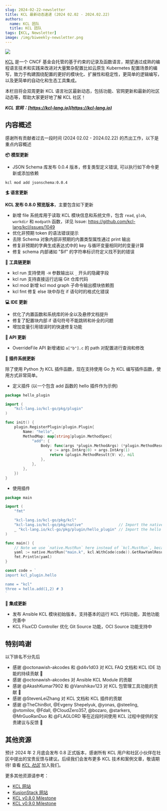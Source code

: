 ```yaml
---
slug: 2024-02-22-newsletter
title: KCL 最新动态速递 (2024 02.02 - 2024.02.22)
authors:
  name: KCL 团队
  title: KCL 团队
tags: [KCL, Newsletter]
image: /img/biweekly-newsletter.png
---
```


![](/img/biweekly-newsletter-zh.png)

[KCL](https://github.com/kcl-lang) 是一个 CNCF 基金会托管的基于约束的记录及函数语言，期望通过成熟的编程语言技术和实践来改进对大量繁杂配置比如云原生 Kubernetes 配置场景的编写，致力于构建围绕配置的更好的模块化、扩展性和稳定性，更简单的逻辑编写，以及更简单的自动化和生态工具集成。

本栏目将会双周更新 KCL 语言社区最新动态，包括功能、官网更新和最新的社区动态等，帮助大家更好地了解 KCL 社区！

**_KCL 官网：[https://kcl-lang.io](https://kcl-lang.io)_**

## 内容概述

感谢所有贡献者过去一段时间 (2024 02.02 - 2024.02.22) 的杰出工作，以下是重点内容概述

**📦 模型更新**

- JSON Schema 库发布 0.0.4 版本，修复类型定义错误, 可以执行如下命令更新或添加依赖

```shell
kcl mod add jsonschema:0.0.4
```

**🏄 语言更新**

**KCL 发布 0.8.0 预览版本**，主要包含如下更新

- 新增 file 系统库用于读取 KCL 模块信息和系统文件，包含 `read`, `glob`, `workdir` 和 `modpath` 函数，详见 Issue: https://github.com/kcl-lang/kcl/issues/1049
- 优化非预期 token 的语法错误提示
- 去除 Schema 对象内部非预期的内置类型属性通过 print 输出
- 修复非预期的字典生成表达式中的 key 与循环变量相同时的变量计算
- 修复 schema 内部诸如 "$if" 的字符串标识符定义找不到的错误

**🔧 工具链更新**

- kcl run 支持使用 `-H` 参数输出以 `_` 开头的隐藏字段
- kcl run 支持直接运行远端 Git 仓库代码
- kcl mod 新增 kcl mod graph 子命令输出模块依赖图
- kcl fmt 修复 else 块中存在 if 语句时的格式化错误

**💻 IDE 更新**

- 优化了内置函数和系统库的补全以及悬停文档提升
- 修复了配置块内部 if 语句符号不能跳转和补全的问题
- 增加变量引用错误时的快速修复功能

**🎁 API 更新**

- OverrideFile API 新增诸如 `a["b"].c` 的 path 对配置进行查询和修改

**🚀 插件系统更新**

除了使用 Python 为 KCL 插件函数，现在支持使用 Go 为 KCL 编写插件函数，使用方式非常简单。

- 定义插件 (以一个包含 add 函数的 hello 插件作为示例)

```go
package hello_plugin

import (
	"kcl-lang.io/kcl-go/pkg/plugin"
)

func init() {
	plugin.RegisterPlugin(plugin.Plugin{
		Name: "hello",
		MethodMap: map[string]plugin.MethodSpec{
			"add": {
				Body: func(args *plugin.MethodArgs) (*plugin.MethodResult, error) {
					v := args.IntArg(0) + args.IntArg(1)
					return &plugin.MethodResult{V: v}, nil
				},
			},
		},
	})
}
```

- 使用插件

```go
package main

import (
	"fmt"

	"kcl-lang.io/kcl-go/pkg/kcl"
	"kcl-lang.io/kcl-go/pkg/native"                // Import the native API
	_ "kcl-lang.io/kcl-go/pkg/plugin/hello_plugin" // Import the hello plugin
)

func main() {
	// Note we use `native.MustRun` here instead of `kcl.MustRun`, because it needs the cgo feature.
	yaml := native.MustRun("main.k", kcl.WithCode(code)).GetRawYamlResult()
	fmt.Println(yaml)
}

const code = `
import kcl_plugin.hello

name = "kcl"
three = hello.add(1,2) # 3
`
```

**🚢 集成更新**

- 发布 Ansible KCL 模块初始版本，支持基本的运行 KCL 代码功能，其他功能完善中
- KCL FluxCD Controller 优化 Git Source 功能，OCI Source 功能支持中

## 特别鸣谢

以下排名不分先后

- 感谢 @octonawish-akcodes 和 @d4v1d03
  对 KCL FAQ 文档和 KCL IDE 功能的持续贡献 🙌
- 感谢 @octonawish-akcodes 对 Ansible KCL Module 的贡献
- 感谢 @AkashKumar7902 和 @Vanshikav123 对 KCL 包管理工具功能的贡献 🙌
- 感谢 @StevenLeiZhang 对 KCL 文档和 KCL 插件的贡献
- 感谢 @TheChinBot, @Evgeny Shepelyuk, @yonas, @steeling, @vtomilov, @Fdall, @CloudZero357, @bozaro, @starkers, @MrGuoRanDuo 和 @FLAGLORD 等在近段时间使用 KCL 过程中提供的宝贵建议与反馈 🙌

## 其他资源

预计 2024 年 2 月底会发布 0.8 正式版本，感谢所有 KCL 用户和社区小伙伴在社区中提出的宝贵反馈与建议。后续我们会发布更多 KCL 技术和案例文章，敬请期待! 查看 _[KCL 社区](https://github.com/kcl-lang/community)_ 加入我们。

更多其他资源请参考：

- [KCL 网站](https://kcl-lang.io/)
- [KusionStack 网站](https://kusionstack.io/)
- [KCL v0.8.0 Milestone](https://github.com/kcl-lang/kcl/milestone/8)
- [KCL v0.9.0 Milestone](https://github.com/kcl-lang/kcl/milestone/9)
